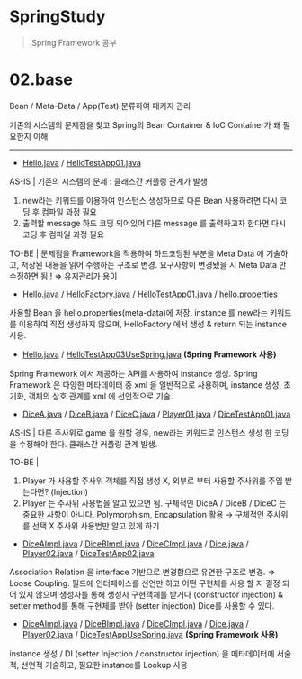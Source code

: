 # SpringStudy

> Spring Framework 공부

# 02.base

Bean / Meta-Data / App(Test) 분류하여 패키지 관리

기존의 시스템의 문제점을 찾고 Spring의 Bean Container & IoC Container가 왜 필요한지 이해

---

- [Hello.java](http://hello.java) / [HelloTestApp01.java](http://hellotestapp01.java)

AS-IS | 기존의 시스템의 문제 : 클래스간 커플링 관계가 발생

1. new라는 키워드를 이용하여 인스턴스 생성하므로 다른 Bean 사용하려면 다시 코딩 후 컴파일 과정 필요
2. 출력할 message 하드 코딩 되어있어 다른 message 를 출력하고자 한다면 다시 코딩 후 컴파일 과정 필요

TO-BE | 문제점을 Framework을 적용하여 하드코딩된 부분을 Meta Data 에 기술하고, 저장된 내용을 읽어 수행하는 구조로 변경. 요구사항이 변경됐을 시 Meta Data 만 수정하면 됨 ! ⇒ 유지관리가 용이

- [Hello.java](http://hello.java) / [HelloFactory.java](http://hellofactory.java) / [HelloTestApp01.java](http://hellotestapp01.java) / [hello.properties](http://hello.properties)

사용할 Bean 을 hello.properties(meta-data)에 저장. instance 를 new라는 키워드를 이용하여 직접 생성하지 않으며, HelloFactory 에서 생성 & return 되는 instance 사용.

- [Hello.java](http://hello.java) / [HelloTestApp03UseSpring.java](http://hellotestapp03usespring.java) **(Spring Framework 사용)**

Spring Framework 에서 제공하는 API를 사용하여 instance 생성. Spring Framework 은 다양한 메타데이터 중 xml 을 일반적으로 사용하며, instance 생성, 초기화, 객체의 상호 관계를 xml 에 선언적으로 기술.

- [DiceA.java](http://dicea.java) / [DiceB.java](http://diceb.java) / [DiceC.java](http://dicec.java) / [Player01.java](http://player01.java) / [DiceTestApp01.java](http://dicetestapp01.java)

AS-IS | 다른 주사위로 game 을 원할 경우, new라는 키워드로 인스턴스 생성 한 코딩을 수정해야 한다. 클래스간 커플링 관계 발생. 

TO-BE | 

1. Player 가 사용할 주사위 객체를 직접 생성 X, 외부로 부터 사용할 주사위를 주입 받는다면? (Injection)
2. Player 는 주사위 사용법을 알고 있으면 됨. 구체적인 DiceA / DiceB / DiceC 는 중요한 사항이 아니다. Polymorphism, Encapsulation 활용 → 구체적인 주사위를 선택 X 주사위 사용법만 알고 있게 하기

- [DiceAImpl.java](http://diceaimpl.java) / [DiceBImpl.java](http://dicebimpl.java) / [DiceCImpl.java](http://dicecimpl.java) / [Dice.java](http://dice.java) / [Player02.java](http://player02.java) / [DiceTestApp02.java](http://dicetestapp02.java)

Association Relation 을 interface 기반으로 변경함으로 유연한 구조로 변경. ⇒ Loose Coupling. 필드에 인터페이스를 선언만 하고 어떤 구현체를 사용 할 지 결정 되어 있지 않으며 생성자를 통해 생성시 구현객체를 받거나 (constructor injection) & setter method를 통해 구현체를 받아 (setter injection) Dice를 사용할 수 있다.

- [DiceAImpl.java](http://diceaimpl.java) / [DiceBImpl.java](http://dicebimpl.java) / [DiceCImpl.java](http://dicecimpl.java) / [Dice.java](http://dice.java) / [Player02.java](http://player02.java) / [DiceTestAppUseSpring.java](http://dicetestappusespring.java) **(Spring Framework 사용)**

instance 생성 / DI (setter Injection / constructor injection) 을 메타데이터에 서술적, 선언적 기술하고, 필요한 instance를 Lookup 사용
